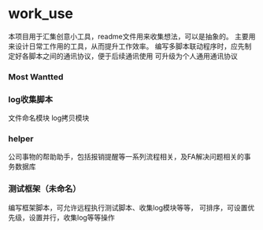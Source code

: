 # work_use
本项目用于汇集创意小工具，readme文件用来收集想法，可以是抽象的。
主要用来设计日常工作用的工具，从而提升工作效率。
编写多脚本联动程序时，应先制定好各脚本之间的通讯协议，便于后续通讯使用
可升级为个人通用通讯协议

### Most Wantted

### log收集脚本
文件命名模块
log拷贝模块

### helper
公司事物的帮助助手，包括报销提醒等一系列流程相关，及FA解决问题相关的事务数据库

### 测试框架（未命名）
编写框架脚本，可允许远程执行测试脚本、收集log模块等等，
可排序，可设置优先级，设置并行，收集log等等操作

